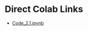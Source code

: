 # Direct Colab Links

- [Code_2.1.ipynb](https://colab.research.google.com/github/ktysd/_colab_test/blob/main/VClab/Colab/Code_2.1.ipynb)


